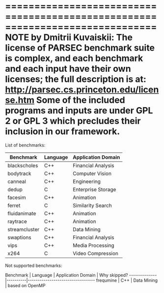 ==============================================================================
NOTE by Dmitrii Kuvaiskii:
  The license of PARSEC benchmark suite is complex, and each benchmark and
  each input have their own licenses; the full description is at:
      http://parsec.cs.princeton.edu/license.htm
  Some of the included programs and inputs are under GPL 2 or GPL 3 which
  precludes their inclusion in our framework.
==============================================================================



List of benchmarks:

Benchmark     | Language | Application Domain
--------------|----------|-------------------
blackscholes  |	C++	     | Financial Analysis
bodytrack	  | C++	     | Computer Vision
canneal	      | C++    	 | Engineering
dedup	      | C	     | Enterprise Storage
facesim       | C++      | Animation
ferret	      | C	     | Similarity Search
fluidanimate  | C++	     | Animation
raytrace	  | C++	     | Animation
streamcluster |	C++	     | Data Mining
swaptions	  | C++	     | Financial Analysis
vips	      | C++	     | Media Processing
x264	      | C	     | Video Compression

Not supported benchmarks:

Benchmark     | Language | Application Domain | Why skipped?
--------------|----------|----------------------------------
frequmine     | C++      | Data Mining        | based on OpenMP
